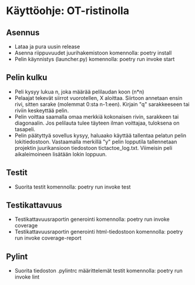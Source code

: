 # Käyttöohje: OT-ristinolla

## Asennus
- Lataa ja pura uusin release
- Asenna riippuvuudet juurihakemistoon komennolla:
poetry install
- Pelin käynnistys (launcher.py) komennolla:
poetry run invoke start
## Pelin kulku
- Peli kysyy lukua n, joka määrää pelilaudan koon (n*n)
- Pelaajat tekevät siirrot vuorotellen, X aloittaa. Siirtoon annetaan ensin rivi, sitten sarake (molemmat 0:sta n-1:een). Kirjain "q" sarakkeeseen tai riviin keskeyttää pelin.
- Pelin voittaa saamalla omaa merkkiä kokonaisen rivin, sarakkeen tai diagonaalin. Jos pelilauta tulee täyteen ilman voittajaa, tuloksena on tasapeli.
- Pelin päätyttyä sovellus kysyy, haluaako käyttää tallentaa pelatun pelin lokitiedostoon. Vastaamalla merkillä "y" pelin lopputila tallennetaan projektin juurikansioon tiedostoon tictactoe_log.txt. Viimeisin peli aikaleimoineen lisätään lokin loppuun.
## Testit
- Suorita testit komennolla:
poetry run invoke test
## Testikattavuus
- Testikattavuusraportin generointi komennolla:
poetry run invoke coverage
- Testikattavuusraportin generointi html-tiedostoon komennolla:
poetry run invoke coverage-report
## Pylint
- Suorita tiedoston .pylintrc määrittelemät testit komennolla:
poetry run invoke lint
